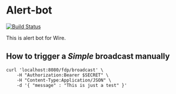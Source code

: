 # Alert-bot
[![Build Status](https://travis-ci.org/wireapp/alert-bot.svg?branch=master)](https://travis-ci.org/wireapp/alert-bot)

This is alert bot for Wire.

## How to trigger a _Simple_ broadcast manually
```
curl 'localhost:8080/fdp/broadcast' \
    -H "Authorization:Bearer $SECRET" \
    -H "Content-Type:Application/JSON" \
    -d '{ "message" : "This is just a test" }'
```
